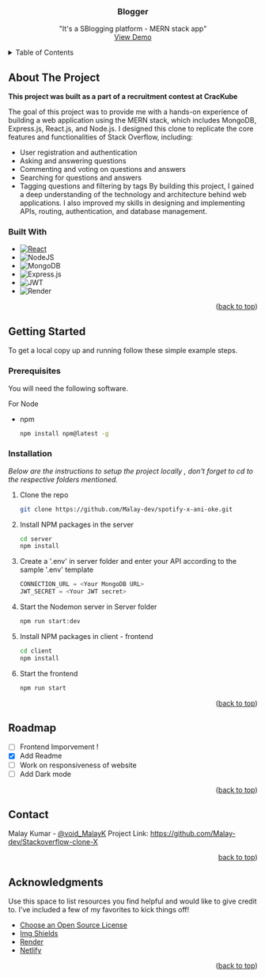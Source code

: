 <!-- PROJECT SHIELDS -->
<!--
*** I'm using markdown "reference style" links for readability.
*** Reference links are enclosed in brackets [ ] instead of parentheses ( ).
*** See the bottom of this document for the declaration of the reference variables
*** for contributors-url, forks-url, etc. This is an optional, concise syntax you may use.
*** https://www.markdownguide.org/basic-syntax/#reference-style-links
-->
<!-- PROJECT LOGO -->
<br />
<div align="center">
  
  <h3 align="center">Blogger</h3>

  <p align="center">
    "It's a SBlogging platform - MERN stack app"
    <br />
    <a href="https://blogger-x.netlify.app/">View Demo</a>
  </p>
</div>

<!-- TABLE OF CONTENTS -->
<details>
  <summary>Table of Contents</summary>
  <ol>
    <li>
      <a href="#about-the-project">About The Project</a>
      <ul>
        <li><a href="#built-with">Built With</a></li>
      </ul>
    </li>
    <li>
      <a href="#getting-started">Getting Started</a>
      <ul>
        <li><a href="#prerequisites">Prerequisites</a></li>
        <li><a href="#installation">Installation</a></li>
      </ul>
    </li>
    <li><a href="#usage">Usage</a></li>
    <li><a href="#roadmap">Roadmap</a></li>
    <li><a href="#license">License</a></li>
    <li><a href="#contact">Contact</a></li>
    <li><a href="#acknowledgments">Acknowledgments</a></li>
  </ol>
</details>

<!-- ABOUT THE PROJECT -->

## About The Project
__This project was built as a part of a recruitment contest at CracKube__

The goal of this project was to provide me with a hands-on experience of building a web application using the MERN stack, which includes MongoDB, Express.js, React.js, and Node.js. I designed this clone to replicate the core features and functionalities of Stack Overflow, including:

  - User registration and authentication
  - Asking and answering questions
  - Commenting and voting on questions and answers
  - Searching for questions and answers
  - Tagging questions and filtering by tags
By building this project, I gained a deep understanding of the technology and architecture behind web applications. I also improved my skills in designing and implementing APIs, routing, authentication, and database management.



### Built With

- [![React][react.js]][react-url]
- ![NodeJS](https://img.shields.io/badge/node.js-6DA55F?style=for-the-badge&logo=node.js&logoColor=white)
- ![MongoDB](https://img.shields.io/badge/MongoDB-%234ea94b.svg?style=for-the-badge&logo=mongodb&logoColor=white)
- ![Express.js](https://img.shields.io/badge/express.js-%23404d59.svg?style=for-the-badge&logo=express&logoColor=%2361DAFB)
- ![JWT](https://img.shields.io/badge/JWT-black?style=for-the-badge&logo=JSON%20web%20tokens)
- ![Render](https://img.shields.io/badge/Render-%46E3B7.svg?style=for-the-badge&logo=render&logoColor=white)

<p align="right">(<a href="#readme-top">back to top</a>)</p>

<!-- GETTING STARTED -->

## Getting Started

To get a local copy up and running follow these simple example steps.

### Prerequisites

You will need the following software.

For Node
- npm
  ```sh
  npm install npm@latest -g
  ```

### Installation

_Below are the instructions to setup the project locally , don't forget to cd to the respective folders mentioned._

1. Clone the repo
   ```sh
   git clone https://github.com/Malay-dev/spotify-x-ani-oke.git
   ```
2. Install NPM packages in the server
   ```sh
   cd server
   npm install
   ```
3. Create a '.env' in server folder and enter your API according to the sample '.env' template
   ```js
   CONNECTION_URL = <Your MongoDB URL>
   JWT_SECRET = <Your JWT secret>
   ```
4. Start the Nodemon server in Server folder
   ```sh
   npm run start:dev
   ```
5. Install NPM packages in client - frontend
   ```sh
   cd client
   npm install
   ```
6. Start the frontend
   ```sh
   npm run start
   ```

<p align="right">(<a href="#readme-top">back to top</a>)</p>

<!-- ROADMAP -->

## Roadmap

- [ ] Frontend Imporvement !
- [x] Add Readme
- [ ] Work on responsiveness of website
- [ ] Add Dark mode

<p align="right">(<a href="#readme-top">back to top</a>)</p>


<!-- CONTACT -->

## Contact

Malay Kumar - [@void_MalayK](https://twitter.com/void_MalayK)
Project Link: https://github.com/Malay-dev/Stackoverflow-clone-X

<p align="right"><a href="#readme-top">back to top</a>)</p>

<!-- ACKNOWLEDGMENTS -->

## Acknowledgments

Use this space to list resources you find helpful and would like to give credit to. I've included a few of my favorites to kick things off!

- [Choose an Open Source License](https://choosealicense.com)
- [Img Shields](https://shields.io)
- [Render](https://render.com/)
- [Netlify](https://www.netlify.com/) 


<p align="right">(<a href="#readme-top">back to top</a>)</p>

<!-- MARKDOWN LINKS & IMAGES -->
<!-- https://www.markdownguide.org/basic-syntax/#reference-style-links -->

[contributors-shield]: https://img.shields.io/github/contributors/utsav82/Bollywood-Back.svg?style=for-the-badge
[contributors-url]: https://github.com/utsav82/Bollywood-Back/graphs/contributors
[stars-shield]: https://img.shields.io/github/stars/utsav82/Bollywood-Back.svg?style=for-the-badge
[stars-url]: https://github.com/othneildrew/utsav82/Bollywood-Back
[forks-shield]: https://img.shields.io/github/forks/utsav82/Bollywood-Back.svg?style=for-the-badge
[forks-url]: https://github.com/utsav82/Bollywood-Back/network/members
[license-shield]: https://img.shields.io/github/license/utsav82/Bollywood-Back.svg?style=for-the-badge
[license-url]: https://github.com/utsav82/Bollywood-Back/blob/master/LICENSE.txt
[react.js]: https://img.shields.io/badge/React-20232A?style=for-the-badge&logo=react&logoColor=61DAFB
[react-url]: https://reactjs.org/
[node.js]: https://img.shields.io/badge/React-20232A?style=for-the-badge&logo=react&logoColor=61DAFB
[react-url]: https://reactjs.org/
